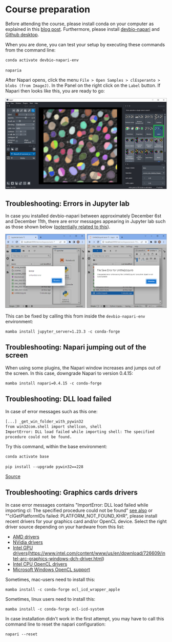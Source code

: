 # Course preparation
Before attending the course, please install conda on your computer as explained in this [blog post](https://biapol.github.io/blog/johannes_mueller/anaconda_getting_started/). Furthermore, please install [devbio-napari](https://github.com/haesleinhuepf/devbio-napari#installation) and [Github desktop](https://desktop.github.com/).

When you are done, you can test your setup by executing these commands from the command line:
```
conda activate devbio-napari-env

naparia
```

After Napari opens, click the menu `File > Open Samples > clEsperanto > blobs (from ImageJ)`. In the Panel on the right click on the `Label` button. If Napari then looks like this, you are ready to go:

![img.png](img.png)

## Troubleshooting: Errors in Jupyter lab

In case you installed devbio-napari between approximately December 6st and December 11th, there are error messages appearing in Jupyter lab such as those shown below ([potentially related to this](https://github.com/jupyter-server/jupyter_server/issues/1127)).

![](error_jupyter_server.png)

This can be fixed by calling this from inside the `devbio-napari-env` environment:

```
mamba install jupyter_server=1.23.3 -c conda-forge
```

## Troubleshooting: Napari jumping out of the screen

When using some plugins, the Napari window increases and jumps out of the screen. In this case, downgrade Napari to version 0.4.15:

```
mamba install napari=0.4.15 -c conda-forge
```

## Troubleshooting: DLL load failed

In case of error messages such as this one:
```
[...] _get_win_folder_with_pywin32
from win32com.shell import shellcon, shell
ImportError: DLL load failed while importing shell: The specified procedure could not be found.
```

Try this command, within the base environment:

```
conda activate base

pip install --upgrade pywin32==228
```

[Source](https://github.com/conda/conda/issues/11503)

## Troubleshooting: Graphics cards drivers

In case error messages contains "ImportError: DLL load failed while importing cl: The specified procedure could not be found" [see also](https://github.com/clEsperanto/pyclesperanto_prototype/issues/55) or ""clGetPlatformIDs failed: PLATFORM_NOT_FOUND_KHR", please install recent drivers for your graphics card and/or OpenCL device. Select the right driver source depending on your hardware from this list:

* [AMD drivers](https://www.amd.com/en/support)
* [NVidia drivers](https://www.nvidia.com/download/index.aspx)
* [Intel GPU drivers]()(https://www.intel.com/content/www/us/en/download/726609/intel-arc-graphics-windows-dch-driver.html)
* [Intel CPU OpenCL drivers](https://www.intel.com/content/www/us/en/developer/articles/tool/opencl-drivers.html#latest_CPU_runtime)
* [Microsoft Windows OpenCL support](https://www.microsoft.com/en-us/p/opencl-and-opengl-compatibility-pack/9nqpsl29bfff)

Sometimes, mac-users need to install this:

    mamba install -c conda-forge ocl_icd_wrapper_apple

Sometimes, linux users need to install this:

    mamba install -c conda-forge ocl-icd-system

In case installation didn't work in the first attempt, you may have to call this command line to reset the napari configuration:

```
napari --reset
```
